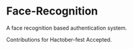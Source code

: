 # Face-Recognition
A face recognition based authentication system.





































Contributions for Hactober-fest Accepted.
